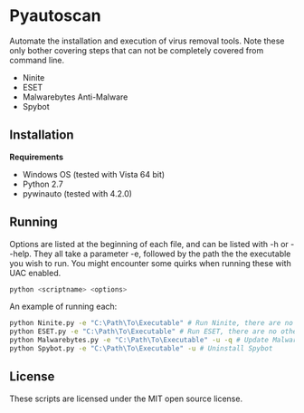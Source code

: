 Pyautoscan
==========

Automate the installation and execution of virus removal tools. 
Note these only bother covering steps that can not be completely covered from command line.
+ Ninite
+ ESET
+ Malwarebytes Anti-Malware
+ Spybot

## Installation
**Requirements**
+ Windows OS (tested with Vista 64 bit)
+ Python 2.7
+ pywinauto (tested with 4.2.0)

## Running
Options are listed at the beginning of each file, and can be listed with -h or --help. They all take a parameter -e, followed by the path the the executable you wish to run.
You might encounter some quirks when running these with UAC enabled.


```sh
python <scriptname> <options>
```

An example of running each:

```sh
python Ninite.py -e "C:\Path\To\Executable" # Run Ninite, there are no other options
python ESET.py -e "C:\Path\To\Executable" # Run ESET, there are no other options
python Malwarebytes.py -e "C:\Path\To\Executable" -u -q # Update Malwarebytes and run a quick scan
python Spybot.py -e "C:\Path\To\Executable" -u # Uninstall Spybot
```


## License
These scripts are licensed under the MIT open source license.
